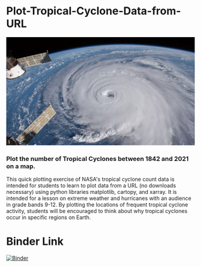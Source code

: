 # Plot-Tropical-Cyclone-Data-from-URL

![ISS-Hurricane-Florence-Cropped jpg](ISS-Hurricane-Florence-Cropped.jpg.jpeg)

### Plot the number of Tropical Cyclones between 1842 and 2021 on a map.
This quick plotting exercise of NASA's tropical cyclone count data is intended for students to learn to plot data from a URL (no downloads necessary) using python libraries matplotlib, cartopy, and xarray. It is intended for a lesson on extreme weather and hurricanes with an audience in grade bands 9-12. By plotting the locations of frequent tropical cyclone activity, students will be encouraged to think about why tropical cyclones occur in specific regions on Earth.

# Binder Link
[![Binder](https://mybinder.org/badge_logo.svg)](https://mybinder.org/v2/gh/mwardbaranyay/Plot-Tropical-Cyclone-Data-from-URL/main?labpath=PlotTropicalCyclonesCount.ipynb)
